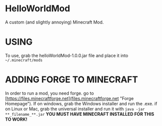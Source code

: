 # HelloWorldMod
A custom (and slightly annoying) Minecraft Mod.

# USING
To use, grab the helloWorldMod-1.0.0.jar file and place it into `~/.minecraft/mods`

# ADDING FORGE TO MINECRAFT
In order to run a mod, you need forge. go to [https://files.minecraftforge.net](files.minecraftforge.net "Forge Homepage"). If on windows, 
grab the Windows installer and run the .exe. if on Linux or Mac, grab the universal installer and run it with 
`java -jar **_filename_**.jar`
**YOU MUST HAVE MINECRAFT INSTALLED FOR THIS TO WORK!**
